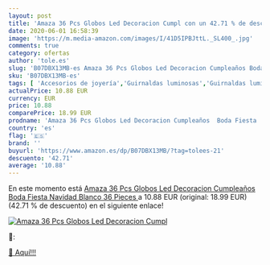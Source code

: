 ```yaml
---
layout: post
title: 'Amaza 36 Pcs Globos Led Decoracion Cumpl con un 42.71 % de descuento'
date: 2020-06-01 16:58:39
image: 'https://m.media-amazon.com/images/I/41D5IPBJttL._SL400_.jpg'
comments: true
category: ofertas
author: 'tole.es'
slug: 'B07DBX13MB-es Amaza 36 Pcs Globos Led Decoracion Cumpleaños Boda Fiesta...'
sku: 'B07DBX13MB-es'
tags: [ 'Accesorios de joyería','Guirnaldas luminosas','Guirnaldas luminosas de interior','Iluminación','Joyería','Limpieza y cuidado de joyas','navidad', ]
actualPrice: 10.88 EUR
currency: EUR
price: 10.88
comparePrice: 18.99 EUR
prodname: 'Amaza 36 Pcs Globos Led Decoracion Cumpleaños  Boda Fiesta  Navidad  Blanco   36 Pieces '
country: 'es'
flag: '🇪🇸'
brand: ''
buyurl: 'https://www.amazon.es/dp/B07DBX13MB/?tag=tolees-21'
descuento: '42.71'
average: '10.88'
---
```


En este momento está [Amaza 36 Pcs Globos Led Decoracion Cumpleaños  Boda Fiesta  Navidad  Blanco   36 Pieces ](https://www.amazon.es/dp/B07DBX13MB/?tag=tolees-21) a 10.88 EUR (original: 18.99 EUR) (42.71 %  de descuento) en el siguiente enlace!

[![Amaza 36 Pcs Globos Led Decoracion Cumpl](https://m.media-amazon.com/images/I/41D5IPBJttL._SL400_.jpg)](https://www.amazon.es/dp/B07DBX13MB/?tag=tolees-21)

🔎:


[🛒 Aquí!!!](https://www.amazon.es/dp/B07DBX13MB/?tag=tolees-21)
